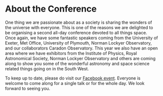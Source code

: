 # About the Conference

One thing we are passionate about as a society is sharing the wonders of the universe with everyone. 
This is one of the reasons we are delighted to be organising a second all-day conference devoted to all things space.
Once again, we have some fantastic speakers coming from the University of Exeter, Met Office, University of Plymouth, Norman Lockyer Observatory, and our collaborators Caradon Observatory. 
This year we also have an open area where we have exhibitors from the Institute of Physics, Royal Astronomical Society, Norman Lockyer Observatory and others are coming along to show you some of the wonderful astronomy and space science related things going on in the South West. 

To keep up to date, please do visit our [Facebook event](https://www.facebook.com/events/145065299932425/).
Everyone is welcome to come along for a single talk or for the whole day. 
We look forward to seeing you. 